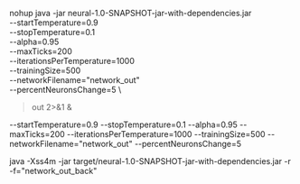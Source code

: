nohup java -jar neural-1.0-SNAPSHOT-jar-with-dependencies.jar \
  --startTemperature=0.9 \
  --stopTemperature=0.1 \
  --alpha=0.95 \
  --maxTicks=200 \
  --iterationsPerTemperature=1000 \
  --trainingSize=500  \
  --networkFilename="network_out" \
  --percentNeuronsChange=5 \
   > out 2>&1 &



--startTemperature=0.9  --stopTemperature=0.1  --alpha=0.95  --maxTicks=200   --iterationsPerTemperature=1000  --trainingSize=500 --networkFilename="network_out" --percentNeuronsChange=5



  java -Xss4m -jar target/neural-1.0-SNAPSHOT-jar-with-dependencies.jar -r -f="network_out_back"